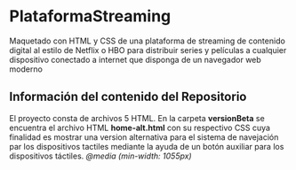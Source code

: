 # PlataformaStreaming
Maquetado con HTML y CSS de una plataforma de streaming de contenido digital al estilo de Netflix o HBO para distribuir series y películas a cualquier dispositivo conectado a internet que disponga de un navegador web moderno
## Información del contenido del Repositorio
El proyecto consta de archivos 5 HTML.
En la carpeta **versionBeta** se encuentra el archivo HTML **home-alt.html** con su respectivo CSS cuya finalidad es mostrar una version alternativa para el sistema de navejación par los dispositivos tactiles mediante la ayuda de un botón auxiliar para los dispositivos táctiles.  *@media (min-width: 1055px)* 



